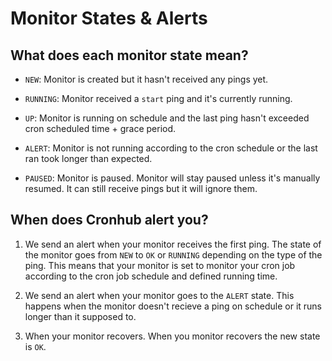 # Monitor States & Alerts

## What does each monitor state mean?

- `NEW`: Monitor is created but it hasn't received any pings yet.

- `RUNNING`: Monitor received a `start` ping and it's currently running.

- `UP`: Monitor is running on schedule and the last ping hasn't exceeded cron scheduled time + grace period.

- `ALERT`: Monitor is not running according to the cron schedule or the last ran took longer than expected.

- `PAUSED`: Monitor is paused. Monitor will stay paused unless it's manually resumed. It can still receive pings but it will ignore them.

## When does Cronhub alert you?

1. We send an alert when your monitor receives the first ping. The state of the monitor goes from `NEW` to `OK` or `RUNNING` depending on the type of the ping.  This means that your monitor is set to monitor your cron job according to the cron job schedule and defined running time.

2. We send an alert when your monitor goes to the `ALERT` state. This happens when the monitor doesn't recieve a ping on schedule or it runs longer than it supposed to.

3. When your monitor recovers. When you monitor recovers the new state is `OK`.
